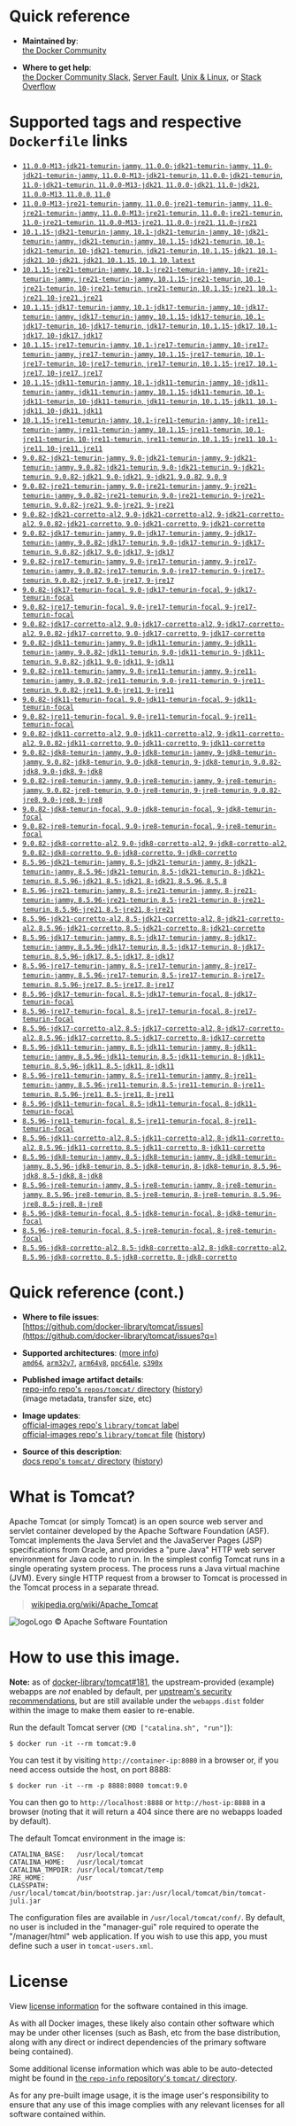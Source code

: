 <!--

********************************************************************************

WARNING:

    DO NOT EDIT "tomcat/README.md"

    IT IS AUTO-GENERATED

    (from the other files in "tomcat/" combined with a set of templates)

********************************************************************************

-->

# Quick reference

-	**Maintained by**:  
	[the Docker Community](https://github.com/docker-library/tomcat)

-	**Where to get help**:  
	[the Docker Community Slack](https://dockr.ly/comm-slack), [Server Fault](https://serverfault.com/help/on-topic), [Unix & Linux](https://unix.stackexchange.com/help/on-topic), or [Stack Overflow](https://stackoverflow.com/help/on-topic)

# Supported tags and respective `Dockerfile` links

-	[`11.0.0-M13-jdk21-temurin-jammy`, `11.0.0-jdk21-temurin-jammy`, `11.0-jdk21-temurin-jammy`, `11.0.0-M13-jdk21-temurin`, `11.0.0-jdk21-temurin`, `11.0-jdk21-temurin`, `11.0.0-M13-jdk21`, `11.0.0-jdk21`, `11.0-jdk21`, `11.0.0-M13`, `11.0.0`, `11.0`](https://github.com/docker-library/tomcat/blob/70ec135dc89b4928b83a31fbe2ceaea6c19de8fb/11.0/jdk21/temurin-jammy/Dockerfile)
-	[`11.0.0-M13-jre21-temurin-jammy`, `11.0.0-jre21-temurin-jammy`, `11.0-jre21-temurin-jammy`, `11.0.0-M13-jre21-temurin`, `11.0.0-jre21-temurin`, `11.0-jre21-temurin`, `11.0.0-M13-jre21`, `11.0.0-jre21`, `11.0-jre21`](https://github.com/docker-library/tomcat/blob/70ec135dc89b4928b83a31fbe2ceaea6c19de8fb/11.0/jre21/temurin-jammy/Dockerfile)
-	[`10.1.15-jdk21-temurin-jammy`, `10.1-jdk21-temurin-jammy`, `10-jdk21-temurin-jammy`, `jdk21-temurin-jammy`, `10.1.15-jdk21-temurin`, `10.1-jdk21-temurin`, `10-jdk21-temurin`, `jdk21-temurin`, `10.1.15-jdk21`, `10.1-jdk21`, `10-jdk21`, `jdk21`, `10.1.15`, `10.1`, `10`, `latest`](https://github.com/docker-library/tomcat/blob/db006b55b0394cc62c3adb162027aed9116f23a0/10.1/jdk21/temurin-jammy/Dockerfile)
-	[`10.1.15-jre21-temurin-jammy`, `10.1-jre21-temurin-jammy`, `10-jre21-temurin-jammy`, `jre21-temurin-jammy`, `10.1.15-jre21-temurin`, `10.1-jre21-temurin`, `10-jre21-temurin`, `jre21-temurin`, `10.1.15-jre21`, `10.1-jre21`, `10-jre21`, `jre21`](https://github.com/docker-library/tomcat/blob/db006b55b0394cc62c3adb162027aed9116f23a0/10.1/jre21/temurin-jammy/Dockerfile)
-	[`10.1.15-jdk17-temurin-jammy`, `10.1-jdk17-temurin-jammy`, `10-jdk17-temurin-jammy`, `jdk17-temurin-jammy`, `10.1.15-jdk17-temurin`, `10.1-jdk17-temurin`, `10-jdk17-temurin`, `jdk17-temurin`, `10.1.15-jdk17`, `10.1-jdk17`, `10-jdk17`, `jdk17`](https://github.com/docker-library/tomcat/blob/db006b55b0394cc62c3adb162027aed9116f23a0/10.1/jdk17/temurin-jammy/Dockerfile)
-	[`10.1.15-jre17-temurin-jammy`, `10.1-jre17-temurin-jammy`, `10-jre17-temurin-jammy`, `jre17-temurin-jammy`, `10.1.15-jre17-temurin`, `10.1-jre17-temurin`, `10-jre17-temurin`, `jre17-temurin`, `10.1.15-jre17`, `10.1-jre17`, `10-jre17`, `jre17`](https://github.com/docker-library/tomcat/blob/db006b55b0394cc62c3adb162027aed9116f23a0/10.1/jre17/temurin-jammy/Dockerfile)
-	[`10.1.15-jdk11-temurin-jammy`, `10.1-jdk11-temurin-jammy`, `10-jdk11-temurin-jammy`, `jdk11-temurin-jammy`, `10.1.15-jdk11-temurin`, `10.1-jdk11-temurin`, `10-jdk11-temurin`, `jdk11-temurin`, `10.1.15-jdk11`, `10.1-jdk11`, `10-jdk11`, `jdk11`](https://github.com/docker-library/tomcat/blob/db006b55b0394cc62c3adb162027aed9116f23a0/10.1/jdk11/temurin-jammy/Dockerfile)
-	[`10.1.15-jre11-temurin-jammy`, `10.1-jre11-temurin-jammy`, `10-jre11-temurin-jammy`, `jre11-temurin-jammy`, `10.1.15-jre11-temurin`, `10.1-jre11-temurin`, `10-jre11-temurin`, `jre11-temurin`, `10.1.15-jre11`, `10.1-jre11`, `10-jre11`, `jre11`](https://github.com/docker-library/tomcat/blob/db006b55b0394cc62c3adb162027aed9116f23a0/10.1/jre11/temurin-jammy/Dockerfile)
-	[`9.0.82-jdk21-temurin-jammy`, `9.0-jdk21-temurin-jammy`, `9-jdk21-temurin-jammy`, `9.0.82-jdk21-temurin`, `9.0-jdk21-temurin`, `9-jdk21-temurin`, `9.0.82-jdk21`, `9.0-jdk21`, `9-jdk21`, `9.0.82`, `9.0`, `9`](https://github.com/docker-library/tomcat/blob/1c86d662d7e76c2ade78bfceac793ff9aa89df99/9.0/jdk21/temurin-jammy/Dockerfile)
-	[`9.0.82-jre21-temurin-jammy`, `9.0-jre21-temurin-jammy`, `9-jre21-temurin-jammy`, `9.0.82-jre21-temurin`, `9.0-jre21-temurin`, `9-jre21-temurin`, `9.0.82-jre21`, `9.0-jre21`, `9-jre21`](https://github.com/docker-library/tomcat/blob/1c86d662d7e76c2ade78bfceac793ff9aa89df99/9.0/jre21/temurin-jammy/Dockerfile)
-	[`9.0.82-jdk21-corretto-al2`, `9.0-jdk21-corretto-al2`, `9-jdk21-corretto-al2`, `9.0.82-jdk21-corretto`, `9.0-jdk21-corretto`, `9-jdk21-corretto`](https://github.com/docker-library/tomcat/blob/1c86d662d7e76c2ade78bfceac793ff9aa89df99/9.0/jdk21/corretto-al2/Dockerfile)
-	[`9.0.82-jdk17-temurin-jammy`, `9.0-jdk17-temurin-jammy`, `9-jdk17-temurin-jammy`, `9.0.82-jdk17-temurin`, `9.0-jdk17-temurin`, `9-jdk17-temurin`, `9.0.82-jdk17`, `9.0-jdk17`, `9-jdk17`](https://github.com/docker-library/tomcat/blob/1c86d662d7e76c2ade78bfceac793ff9aa89df99/9.0/jdk17/temurin-jammy/Dockerfile)
-	[`9.0.82-jre17-temurin-jammy`, `9.0-jre17-temurin-jammy`, `9-jre17-temurin-jammy`, `9.0.82-jre17-temurin`, `9.0-jre17-temurin`, `9-jre17-temurin`, `9.0.82-jre17`, `9.0-jre17`, `9-jre17`](https://github.com/docker-library/tomcat/blob/1c86d662d7e76c2ade78bfceac793ff9aa89df99/9.0/jre17/temurin-jammy/Dockerfile)
-	[`9.0.82-jdk17-temurin-focal`, `9.0-jdk17-temurin-focal`, `9-jdk17-temurin-focal`](https://github.com/docker-library/tomcat/blob/1c86d662d7e76c2ade78bfceac793ff9aa89df99/9.0/jdk17/temurin-focal/Dockerfile)
-	[`9.0.82-jre17-temurin-focal`, `9.0-jre17-temurin-focal`, `9-jre17-temurin-focal`](https://github.com/docker-library/tomcat/blob/1c86d662d7e76c2ade78bfceac793ff9aa89df99/9.0/jre17/temurin-focal/Dockerfile)
-	[`9.0.82-jdk17-corretto-al2`, `9.0-jdk17-corretto-al2`, `9-jdk17-corretto-al2`, `9.0.82-jdk17-corretto`, `9.0-jdk17-corretto`, `9-jdk17-corretto`](https://github.com/docker-library/tomcat/blob/1c86d662d7e76c2ade78bfceac793ff9aa89df99/9.0/jdk17/corretto-al2/Dockerfile)
-	[`9.0.82-jdk11-temurin-jammy`, `9.0-jdk11-temurin-jammy`, `9-jdk11-temurin-jammy`, `9.0.82-jdk11-temurin`, `9.0-jdk11-temurin`, `9-jdk11-temurin`, `9.0.82-jdk11`, `9.0-jdk11`, `9-jdk11`](https://github.com/docker-library/tomcat/blob/1c86d662d7e76c2ade78bfceac793ff9aa89df99/9.0/jdk11/temurin-jammy/Dockerfile)
-	[`9.0.82-jre11-temurin-jammy`, `9.0-jre11-temurin-jammy`, `9-jre11-temurin-jammy`, `9.0.82-jre11-temurin`, `9.0-jre11-temurin`, `9-jre11-temurin`, `9.0.82-jre11`, `9.0-jre11`, `9-jre11`](https://github.com/docker-library/tomcat/blob/1c86d662d7e76c2ade78bfceac793ff9aa89df99/9.0/jre11/temurin-jammy/Dockerfile)
-	[`9.0.82-jdk11-temurin-focal`, `9.0-jdk11-temurin-focal`, `9-jdk11-temurin-focal`](https://github.com/docker-library/tomcat/blob/1c86d662d7e76c2ade78bfceac793ff9aa89df99/9.0/jdk11/temurin-focal/Dockerfile)
-	[`9.0.82-jre11-temurin-focal`, `9.0-jre11-temurin-focal`, `9-jre11-temurin-focal`](https://github.com/docker-library/tomcat/blob/1c86d662d7e76c2ade78bfceac793ff9aa89df99/9.0/jre11/temurin-focal/Dockerfile)
-	[`9.0.82-jdk11-corretto-al2`, `9.0-jdk11-corretto-al2`, `9-jdk11-corretto-al2`, `9.0.82-jdk11-corretto`, `9.0-jdk11-corretto`, `9-jdk11-corretto`](https://github.com/docker-library/tomcat/blob/1c86d662d7e76c2ade78bfceac793ff9aa89df99/9.0/jdk11/corretto-al2/Dockerfile)
-	[`9.0.82-jdk8-temurin-jammy`, `9.0-jdk8-temurin-jammy`, `9-jdk8-temurin-jammy`, `9.0.82-jdk8-temurin`, `9.0-jdk8-temurin`, `9-jdk8-temurin`, `9.0.82-jdk8`, `9.0-jdk8`, `9-jdk8`](https://github.com/docker-library/tomcat/blob/1c86d662d7e76c2ade78bfceac793ff9aa89df99/9.0/jdk8/temurin-jammy/Dockerfile)
-	[`9.0.82-jre8-temurin-jammy`, `9.0-jre8-temurin-jammy`, `9-jre8-temurin-jammy`, `9.0.82-jre8-temurin`, `9.0-jre8-temurin`, `9-jre8-temurin`, `9.0.82-jre8`, `9.0-jre8`, `9-jre8`](https://github.com/docker-library/tomcat/blob/1c86d662d7e76c2ade78bfceac793ff9aa89df99/9.0/jre8/temurin-jammy/Dockerfile)
-	[`9.0.82-jdk8-temurin-focal`, `9.0-jdk8-temurin-focal`, `9-jdk8-temurin-focal`](https://github.com/docker-library/tomcat/blob/1c86d662d7e76c2ade78bfceac793ff9aa89df99/9.0/jdk8/temurin-focal/Dockerfile)
-	[`9.0.82-jre8-temurin-focal`, `9.0-jre8-temurin-focal`, `9-jre8-temurin-focal`](https://github.com/docker-library/tomcat/blob/1c86d662d7e76c2ade78bfceac793ff9aa89df99/9.0/jre8/temurin-focal/Dockerfile)
-	[`9.0.82-jdk8-corretto-al2`, `9.0-jdk8-corretto-al2`, `9-jdk8-corretto-al2`, `9.0.82-jdk8-corretto`, `9.0-jdk8-corretto`, `9-jdk8-corretto`](https://github.com/docker-library/tomcat/blob/1c86d662d7e76c2ade78bfceac793ff9aa89df99/9.0/jdk8/corretto-al2/Dockerfile)
-	[`8.5.96-jdk21-temurin-jammy`, `8.5-jdk21-temurin-jammy`, `8-jdk21-temurin-jammy`, `8.5.96-jdk21-temurin`, `8.5-jdk21-temurin`, `8-jdk21-temurin`, `8.5.96-jdk21`, `8.5-jdk21`, `8-jdk21`, `8.5.96`, `8.5`, `8`](https://github.com/docker-library/tomcat/blob/0c3f44cacfe98b75aae3c0447b76339dc7232b33/8.5/jdk21/temurin-jammy/Dockerfile)
-	[`8.5.96-jre21-temurin-jammy`, `8.5-jre21-temurin-jammy`, `8-jre21-temurin-jammy`, `8.5.96-jre21-temurin`, `8.5-jre21-temurin`, `8-jre21-temurin`, `8.5.96-jre21`, `8.5-jre21`, `8-jre21`](https://github.com/docker-library/tomcat/blob/0c3f44cacfe98b75aae3c0447b76339dc7232b33/8.5/jre21/temurin-jammy/Dockerfile)
-	[`8.5.96-jdk21-corretto-al2`, `8.5-jdk21-corretto-al2`, `8-jdk21-corretto-al2`, `8.5.96-jdk21-corretto`, `8.5-jdk21-corretto`, `8-jdk21-corretto`](https://github.com/docker-library/tomcat/blob/0c3f44cacfe98b75aae3c0447b76339dc7232b33/8.5/jdk21/corretto-al2/Dockerfile)
-	[`8.5.96-jdk17-temurin-jammy`, `8.5-jdk17-temurin-jammy`, `8-jdk17-temurin-jammy`, `8.5.96-jdk17-temurin`, `8.5-jdk17-temurin`, `8-jdk17-temurin`, `8.5.96-jdk17`, `8.5-jdk17`, `8-jdk17`](https://github.com/docker-library/tomcat/blob/0c3f44cacfe98b75aae3c0447b76339dc7232b33/8.5/jdk17/temurin-jammy/Dockerfile)
-	[`8.5.96-jre17-temurin-jammy`, `8.5-jre17-temurin-jammy`, `8-jre17-temurin-jammy`, `8.5.96-jre17-temurin`, `8.5-jre17-temurin`, `8-jre17-temurin`, `8.5.96-jre17`, `8.5-jre17`, `8-jre17`](https://github.com/docker-library/tomcat/blob/0c3f44cacfe98b75aae3c0447b76339dc7232b33/8.5/jre17/temurin-jammy/Dockerfile)
-	[`8.5.96-jdk17-temurin-focal`, `8.5-jdk17-temurin-focal`, `8-jdk17-temurin-focal`](https://github.com/docker-library/tomcat/blob/0c3f44cacfe98b75aae3c0447b76339dc7232b33/8.5/jdk17/temurin-focal/Dockerfile)
-	[`8.5.96-jre17-temurin-focal`, `8.5-jre17-temurin-focal`, `8-jre17-temurin-focal`](https://github.com/docker-library/tomcat/blob/0c3f44cacfe98b75aae3c0447b76339dc7232b33/8.5/jre17/temurin-focal/Dockerfile)
-	[`8.5.96-jdk17-corretto-al2`, `8.5-jdk17-corretto-al2`, `8-jdk17-corretto-al2`, `8.5.96-jdk17-corretto`, `8.5-jdk17-corretto`, `8-jdk17-corretto`](https://github.com/docker-library/tomcat/blob/0c3f44cacfe98b75aae3c0447b76339dc7232b33/8.5/jdk17/corretto-al2/Dockerfile)
-	[`8.5.96-jdk11-temurin-jammy`, `8.5-jdk11-temurin-jammy`, `8-jdk11-temurin-jammy`, `8.5.96-jdk11-temurin`, `8.5-jdk11-temurin`, `8-jdk11-temurin`, `8.5.96-jdk11`, `8.5-jdk11`, `8-jdk11`](https://github.com/docker-library/tomcat/blob/0c3f44cacfe98b75aae3c0447b76339dc7232b33/8.5/jdk11/temurin-jammy/Dockerfile)
-	[`8.5.96-jre11-temurin-jammy`, `8.5-jre11-temurin-jammy`, `8-jre11-temurin-jammy`, `8.5.96-jre11-temurin`, `8.5-jre11-temurin`, `8-jre11-temurin`, `8.5.96-jre11`, `8.5-jre11`, `8-jre11`](https://github.com/docker-library/tomcat/blob/0c3f44cacfe98b75aae3c0447b76339dc7232b33/8.5/jre11/temurin-jammy/Dockerfile)
-	[`8.5.96-jdk11-temurin-focal`, `8.5-jdk11-temurin-focal`, `8-jdk11-temurin-focal`](https://github.com/docker-library/tomcat/blob/0c3f44cacfe98b75aae3c0447b76339dc7232b33/8.5/jdk11/temurin-focal/Dockerfile)
-	[`8.5.96-jre11-temurin-focal`, `8.5-jre11-temurin-focal`, `8-jre11-temurin-focal`](https://github.com/docker-library/tomcat/blob/0c3f44cacfe98b75aae3c0447b76339dc7232b33/8.5/jre11/temurin-focal/Dockerfile)
-	[`8.5.96-jdk11-corretto-al2`, `8.5-jdk11-corretto-al2`, `8-jdk11-corretto-al2`, `8.5.96-jdk11-corretto`, `8.5-jdk11-corretto`, `8-jdk11-corretto`](https://github.com/docker-library/tomcat/blob/0c3f44cacfe98b75aae3c0447b76339dc7232b33/8.5/jdk11/corretto-al2/Dockerfile)
-	[`8.5.96-jdk8-temurin-jammy`, `8.5-jdk8-temurin-jammy`, `8-jdk8-temurin-jammy`, `8.5.96-jdk8-temurin`, `8.5-jdk8-temurin`, `8-jdk8-temurin`, `8.5.96-jdk8`, `8.5-jdk8`, `8-jdk8`](https://github.com/docker-library/tomcat/blob/0c3f44cacfe98b75aae3c0447b76339dc7232b33/8.5/jdk8/temurin-jammy/Dockerfile)
-	[`8.5.96-jre8-temurin-jammy`, `8.5-jre8-temurin-jammy`, `8-jre8-temurin-jammy`, `8.5.96-jre8-temurin`, `8.5-jre8-temurin`, `8-jre8-temurin`, `8.5.96-jre8`, `8.5-jre8`, `8-jre8`](https://github.com/docker-library/tomcat/blob/0c3f44cacfe98b75aae3c0447b76339dc7232b33/8.5/jre8/temurin-jammy/Dockerfile)
-	[`8.5.96-jdk8-temurin-focal`, `8.5-jdk8-temurin-focal`, `8-jdk8-temurin-focal`](https://github.com/docker-library/tomcat/blob/0c3f44cacfe98b75aae3c0447b76339dc7232b33/8.5/jdk8/temurin-focal/Dockerfile)
-	[`8.5.96-jre8-temurin-focal`, `8.5-jre8-temurin-focal`, `8-jre8-temurin-focal`](https://github.com/docker-library/tomcat/blob/0c3f44cacfe98b75aae3c0447b76339dc7232b33/8.5/jre8/temurin-focal/Dockerfile)
-	[`8.5.96-jdk8-corretto-al2`, `8.5-jdk8-corretto-al2`, `8-jdk8-corretto-al2`, `8.5.96-jdk8-corretto`, `8.5-jdk8-corretto`, `8-jdk8-corretto`](https://github.com/docker-library/tomcat/blob/0c3f44cacfe98b75aae3c0447b76339dc7232b33/8.5/jdk8/corretto-al2/Dockerfile)

# Quick reference (cont.)

-	**Where to file issues**:  
	[https://github.com/docker-library/tomcat/issues](https://github.com/docker-library/tomcat/issues?q=)

-	**Supported architectures**: ([more info](https://github.com/docker-library/official-images#architectures-other-than-amd64))  
	[`amd64`](https://hub.docker.com/r/amd64/tomcat/), [`arm32v7`](https://hub.docker.com/r/arm32v7/tomcat/), [`arm64v8`](https://hub.docker.com/r/arm64v8/tomcat/), [`ppc64le`](https://hub.docker.com/r/ppc64le/tomcat/), [`s390x`](https://hub.docker.com/r/s390x/tomcat/)

-	**Published image artifact details**:  
	[repo-info repo's `repos/tomcat/` directory](https://github.com/docker-library/repo-info/blob/master/repos/tomcat) ([history](https://github.com/docker-library/repo-info/commits/master/repos/tomcat))  
	(image metadata, transfer size, etc)

-	**Image updates**:  
	[official-images repo's `library/tomcat` label](https://github.com/docker-library/official-images/issues?q=label%3Alibrary%2Ftomcat)  
	[official-images repo's `library/tomcat` file](https://github.com/docker-library/official-images/blob/master/library/tomcat) ([history](https://github.com/docker-library/official-images/commits/master/library/tomcat))

-	**Source of this description**:  
	[docs repo's `tomcat/` directory](https://github.com/docker-library/docs/tree/master/tomcat) ([history](https://github.com/docker-library/docs/commits/master/tomcat))

# What is Tomcat?

Apache Tomcat (or simply Tomcat) is an open source web server and servlet container developed by the Apache Software Foundation (ASF). Tomcat implements the Java Servlet and the JavaServer Pages (JSP) specifications from Oracle, and provides a "pure Java" HTTP web server environment for Java code to run in. In the simplest config Tomcat runs in a single operating system process. The process runs a Java virtual machine (JVM). Every single HTTP request from a browser to Tomcat is processed in the Tomcat process in a separate thread.

> [wikipedia.org/wiki/Apache_Tomcat](https://en.wikipedia.org/wiki/Apache_Tomcat)

![logo](https://raw.githubusercontent.com/docker-library/docs/8e31eb93a02d504d0cfe1da435aa31b377fc627d/tomcat/logo.png)Logo &copy; Apache Software Fountation

# How to use this image.

**Note:** as of [docker-library/tomcat#181](https://github.com/docker-library/tomcat/pull/181), the upstream-provided (example) webapps are *not* enabled by default, per [upstream's security recommendations](https://tomcat.apache.org/tomcat-9.0-doc/security-howto.html#Default_web_applications), but are still available under the `webapps.dist` folder within the image to make them easier to re-enable.

Run the default Tomcat server (`CMD ["catalina.sh", "run"]`):

```console
$ docker run -it --rm tomcat:9.0
```

You can test it by visiting `http://container-ip:8080` in a browser or, if you need access outside the host, on port 8888:

```console
$ docker run -it --rm -p 8888:8080 tomcat:9.0
```

You can then go to `http://localhost:8888` or `http://host-ip:8888` in a browser (noting that it will return a 404 since there are no webapps loaded by default).

The default Tomcat environment in the image is:

	CATALINA_BASE:   /usr/local/tomcat
	CATALINA_HOME:   /usr/local/tomcat
	CATALINA_TMPDIR: /usr/local/tomcat/temp
	JRE_HOME:        /usr
	CLASSPATH:       /usr/local/tomcat/bin/bootstrap.jar:/usr/local/tomcat/bin/tomcat-juli.jar

The configuration files are available in `/usr/local/tomcat/conf/`. By default, no user is included in the "manager-gui" role required to operate the "/manager/html" web application. If you wish to use this app, you must define such a user in `tomcat-users.xml`.

# License

View [license information](https://www.apache.org/licenses/LICENSE-2.0) for the software contained in this image.

As with all Docker images, these likely also contain other software which may be under other licenses (such as Bash, etc from the base distribution, along with any direct or indirect dependencies of the primary software being contained).

Some additional license information which was able to be auto-detected might be found in [the `repo-info` repository's `tomcat/` directory](https://github.com/docker-library/repo-info/tree/master/repos/tomcat).

As for any pre-built image usage, it is the image user's responsibility to ensure that any use of this image complies with any relevant licenses for all software contained within.
